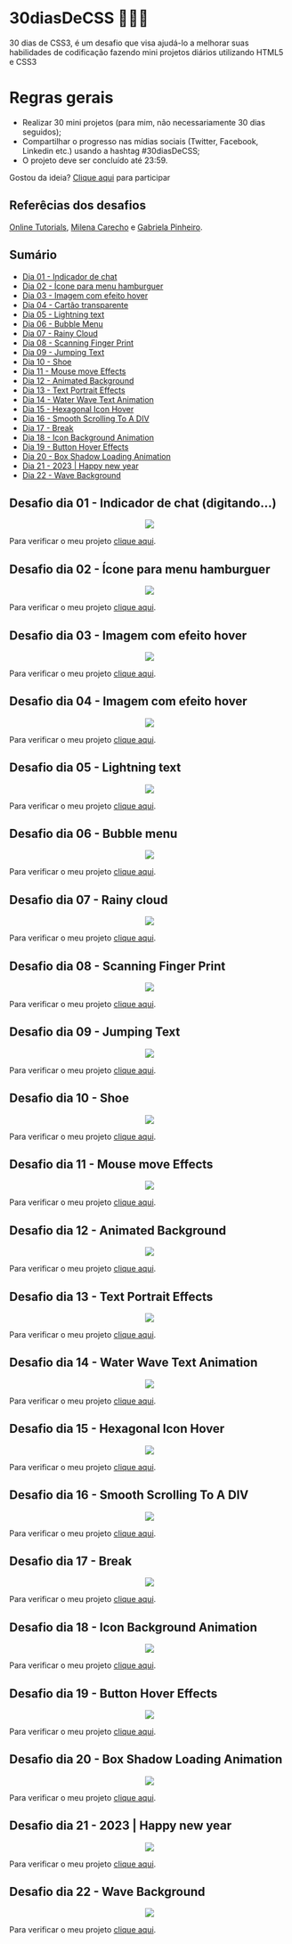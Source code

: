 # 30diasDeCSS 👩🏻‍💻

 30 dias de CSS3, é um desafio que visa ajudá-lo a melhorar suas habilidades de codificação fazendo mini projetos diários utilizando HTML5 e CSS3

# Regras gerais

* Realizar 30 mini projetos (para mim, não necessariamente 30 dias seguidos);
* Compartilhar o progresso nas mídias sociais (Twitter, Facebook, Linkedin etc.) usando a hashtag #30diasDeCSS;
* O projeto deve ser concluído até 23:59.

Gostou da ideia? 
[Clique aqui](https://github.com/MilenaCarecho/30diasDeCSS/issues/1) para participar

## Referêcias dos desafios
[Online Tutorials](https://www.youtube.com/c/OnlineTutorials4Designers), [Milena Carecho](https://github.com/MilenaCarecho) e [Gabriela Pinheiro](https://github.com/SpruceGabriela).

## Sumário
* [Dia 01 - Indicador de chat](#day01)
* [Dia 02 - Ícone para menu hamburguer](#day02)
* [Dia 03 - Imagem com efeito hover](#day03)
* [Dia 04 - Cartão transparente](#day04)
* [Dia 05 - Lightning text](#day05)
* [Dia 06 - Bubble Menu](#day06)
* [Dia 07 - Rainy Cloud](#day07)
* [Dia 08 - Scanning Finger Print](#day08)
* [Dia 09 - Jumping Text](#day09)
* [Dia 10 - Shoe](#day10)
* [Dia 11 - Mouse move Effects](#day11)
* [Dia 12 - Animated Background](#day12)
* [Dia 13 - Text Portrait Effects](#day13)
* [Dia 14 - Water Wave Text Animation](#day14)
* [Dia 15 - Hexagonal Icon Hover](#day15)
* [Dia 16 - Smooth Scrolling To A DIV](#day16)
* [Dia 17 - Break](#day17)
* [Dia 18 - Icon Background Animation](#day18)
* [Dia 19 - Button Hover Effects](#day19)
* [Dia 20 - Box Shadow Loading Animation](#day20)
* [Dia 21 - 2023 | Happy new year](#day21)
* [Dia 22 - Wave Background](#day22)

##  Desafio dia 01 - Indicador de chat (digitando...) <a name="day01"></a>

<div align="center">
  <img src="https://user-images.githubusercontent.com/75649546/169671663-ec54d809-9069-4925-9bda-3a63ce4440ee.gif">
</div>

Para verificar o meu projeto [clique aqui](https://github.com/ANACAPELETTI/Indicador_Chat).

##  Desafio dia 02 - Ícone para menu hamburguer <a name="day02"></a>

<div align="center">
  <img src="./projects/day_2/burger.gif">
</div>

Para verificar o meu projeto [clique aqui](https://github.com/ANACAPELETTI/30diasDeCSS/tree/main/projects/day_2).

##  Desafio dia 03 - Imagem com efeito hover <a name="day03"></a>

<div align="center">
  <img src="./projects/day_3/github.gif">
</div>

Para verificar o meu projeto [clique aqui](https://github.com/ANACAPELETTI/30diasDeCSS/tree/main/projects/day_3).

##  Desafio dia 04 - Imagem com efeito hover <a name="day04"></a>

<div align="center">
  <img src="./projects/day_4/TransparentCard.gif">
</div>

Para verificar o meu projeto [clique aqui](https://github.com/ANACAPELETTI/30diasDeCSS/tree/main/projects/day_4).

##  Desafio dia 05 - Lightning text <a name="day05"></a>

<div align="center">
  <img src="./projects/day_5/lightningText.gif">
</div>

Para verificar o meu projeto [clique aqui](https://github.com/ANACAPELETTI/30diasDeCSS/tree/main/projects/day_5).

##  Desafio dia 06 - Bubble menu <a name="day06"></a>

<div align="center">
  <img src="./projects/day_6/bubbleMenu.gif">
</div>

Para verificar o meu projeto [clique aqui](https://github.com/ANACAPELETTI/30diasDeCSS/tree/main/projects/day_6).

##  Desafio dia 07 - Rainy cloud <a name="day07"></a>

<div align="center">
  <img src="./projects/day_7/rainyCloud.gif">
</div>

Para verificar o meu projeto [clique aqui](https://github.com/ANACAPELETTI/30diasDeCSS/tree/main/projects/day_7).

##  Desafio dia 08 - Scanning Finger Print <a name="day08"></a>

<div align="center">
  <img src="./projects/day_8/scanningFingerPrint.gif">
</div>

Para verificar o meu projeto [clique aqui](https://github.com/ANACAPELETTI/30diasDeCSS/tree/main/projects/day_8).

##  Desafio dia 09 - Jumping Text <a name="day09"></a>

<div align="center">
  <img src="./projects/day_9/jumpingText.gif">
</div>

Para verificar o meu projeto [clique aqui](https://github.com/ANACAPELETTI/30diasDeCSS/tree/main/projects/day_9).

##  Desafio dia 10 - Shoe <a name="day10"></a>

<div align="center">
  <img src="./projects/day_10/U27RWI.gif">
</div>

Para verificar o meu projeto [clique aqui](https://github.com/ANACAPELETTI/30diasDeCSS/tree/main/projects/day_10).

##  Desafio dia 11 - Mouse move Effects <a name="day11"></a>

<div align="center">
  <img src="./projects/day_11/G9_uVd.gif">
</div>

Para verificar o meu projeto [clique aqui](https://github.com/ANACAPELETTI/30diasDeCSS/tree/main/projects/day_11). 

##  Desafio dia 12 - Animated Background <a name="day12"></a>

<div align="center">
  <img src="./projects/day_12/Fgo-wL.gif">
</div>

Para verificar o meu projeto [clique aqui](https://github.com/ANACAPELETTI/30diasDeCSS/tree/main/projects/day_12). 

##  Desafio dia 13 - Text Portrait Effects <a name="day13"></a>

<div align="center">
  <img src="./projects/day_13/finished_1.png">
</div>

Para verificar o meu projeto [clique aqui](https://github.com/ANACAPELETTI/30diasDeCSS/tree/main/projects/day_13). 

##  Desafio dia 14 - Water Wave Text Animation <a name="day14"></a>

<div align="center">
  <img src="./projects/day_14/hfikXw.gif">
</div>

Para verificar o meu projeto [clique aqui](https://github.com/ANACAPELETTI/30diasDeCSS/tree/main/projects/day_14). 

##  Desafio dia 15 - Hexagonal Icon Hover <a name="day15"></a>

<div align="center">
  <img src="./projects/day_15/INxRSX.gif">
</div>

Para verificar o meu projeto [clique aqui](https://github.com/ANACAPELETTI/30diasDeCSS/tree/main/projects/day_15). 

##  Desafio dia 16 - Smooth Scrolling To A DIV <a name="day16"></a>

<div align="center">
  <img src="./projects/day_16/xsMjwY.gif">
</div>

Para verificar o meu projeto [clique aqui](https://github.com/ANACAPELETTI/30diasDeCSS/tree/main/projects/day_16). 

##  Desafio dia 17 - Break <a name="day17"></a>

<div align="center">
  <img src="./projects/day_17/QiolhR.gif">
</div>

Para verificar o meu projeto [clique aqui](https://github.com/ANACAPELETTI/30diasDeCSS/tree/main/projects/day_17). 

##  Desafio dia 18 - Icon Background Animation <a name="day18"></a>

<div align="center">
  <img src="./projects/day_18/mKUtuD.gif">
</div>

Para verificar o meu projeto [clique aqui](https://github.com/ANACAPELETTI/30diasDeCSS/tree/main/projects/day_18). 

##  Desafio dia 19 - Button Hover Effects <a name="day19"></a>

<div align="center">
  <img src="./projects/day_19/gif.gif">
</div>

Para verificar o meu projeto [clique aqui](https://github.com/ANACAPELETTI/30diasDeCSS/tree/main/projects/day_19). 

##  Desafio dia 20 - Box Shadow Loading Animation <a name="day20"></a>

<div align="center">
  <img src="./projects/day_20/gif.gif">
</div>

Para verificar o meu projeto [clique aqui](https://github.com/ANACAPELETTI/30diasDeCSS/tree/main/projects/day_20). 

##  Desafio dia 21 - 2023 | Happy new year <a name="day210"></a>

<div align="center">
  <img src="./projects/day_21/gif.gif">
</div>

Para verificar o meu projeto [clique aqui](https://github.com/ANACAPELETTI/30diasDeCSS/tree/main/projects/day_21). 

##  Desafio dia 22 - Wave Background <a name="day22"></a>

<div align="center">
  <img src="./projects/day_22/gif.gif">
</div>

Para verificar o meu projeto [clique aqui](https://github.com/ANACAPELETTI/30diasDeCSS/tree/main/projects/day_22). 
